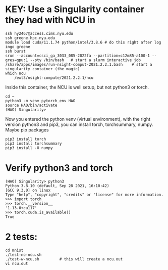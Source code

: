 
# KEY: Use a Singularity container they had with NCU in

```
ssh hy2467@access.cims.nyu.edu
ssh greene.hpc.nyu.edu
module load cuda/11.1.74 python/intel/3.8.6	# do this right after log ingo greene
ssh burst
srun --account=csci_ga_3033_085-2022fa --partition=c12m85-a100-1 --gres=gpu:1 --pty /bin/bash	# start a slurm interactive job
/share/apps/images/run-nsight-comput-2021.2.2.1.bash	# start a singularity container (the magic)
which ncu
	/ext3/nsight-compute/2021.2.2.1/ncu
```


Inside this container, the NCU is well setup, but not python3 or torch. 

```
cd ~
python3 -m venv pytorch_env HAO
source HAO/bin/activate
(HAO) Singularity>
```

Now you entered the python venv (virtual environment), with the right version python3 and pip3, you can install torch, torchsummary, numpy. Maybe pip packages

```
pip3 install torch
pip3 install torchsummary
pip3 install -U numpy
```

# Verify python3 and torch

```
(HAO) Singularity> python3
Python 3.8.10 (default, Sep 28 2021, 16:10:42)
[GCC 9.3.0] on linux
Type "help", "copyright", "credits" or "license" for more information.
>>> import torch
>>> torch.__version__
'1.13.0+cu117'
>>> torch.cuda.is_available()
True
```


# 2 tests:

```
cd mnist
./test-no-ncu.sh
./test-w-ncu.sh			# this will create a ncu.out
vi ncu.out
```




